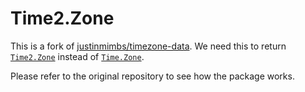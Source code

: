 # Time2.Zone

This is a fork of [justinmimbs/timezone-data](https://github.com/justinmimbs/timezone-data). We need this to return
[`Time2.Zone`](https://package.elm-lang.org/packages/pd9333/elm-time2/latest/Time2#Zone) instead of
[`Time.Zone`](https://package.elm-lang.org/packages/elm/time/latest/Time#Zone).

Please refer to the original repository to see how the package works.
